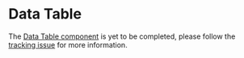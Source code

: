 # Data Table

The [Data Table component](http://material.io/go/design-data-table) is yet to be completed, please follow the [tracking issue](https://github.com/material-components/material-components-web/issues/57) for more information.

